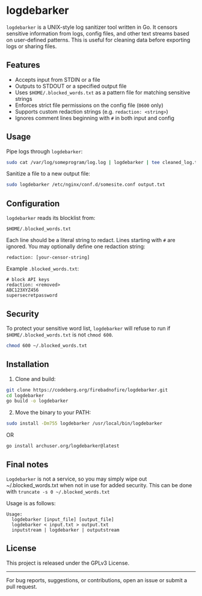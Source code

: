 # logdebarker

`logdebarker` is a UNIX-style log sanitizer tool written in Go. It censors sensitive information from logs, config files, and other text streams based on user-defined patterns. This is useful for cleaning data before exporting logs or sharing files.

## Features

* Accepts input from STDIN or a file
* Outputs to STDOUT or a specified output file
* Uses `$HOME/.blocked_words.txt` as a pattern file for matching sensitive strings
* Enforces strict file permissions on the config file (`0600` only)
* Supports custom redaction strings (e.g. `redaction: <string>`)
* Ignores comment lines beginning with `#` in both input and config

## Usage

Pipe logs through `logdebarker`:

```sh
sudo cat /var/log/someprogram/log.log | logdebarker | tee cleaned_log.txt
```

Sanitize a file to a new output file:

```sh
sudo logdebarker /etc/nginx/conf.d/somesite.conf output.txt
```

## Configuration

`logdebarker` reads its blocklist from:

```
$HOME/.blocked_words.txt
```

Each line should be a literal string to redact. Lines starting with `#` are ignored. You may optionally define one redaction string:

```
redaction: [your-censor-string]
```

Example `.blocked_words.txt`:

```
# block API keys
redaction: <removed>
ABC123XYZ456
supersecretpassword
```

## Security

To protect your sensitive word list, `logdebarker` will refuse to run if `$HOME/.blocked_words.txt` is not `chmod 600`.

```sh
chmod 600 ~/.blocked_words.txt
```

## Installation

1. Clone and build:

```sh
git clone https://codeberg.org/firebadnofire/logdebarker.git
cd logdebarker
go build -o logdebarker
```

2. Move the binary to your PATH:

```sh
sudo install -Dm755 logdebarker /usr/local/bin/logdebarker
```

OR

`go install archuser.org/logdebarker@latest`

## Final notes

`Logdebarker` is not a service, so you may simply wipe out ~/.blocked_words.txt when not in use for added security. This can be done with `truncate -s 0 ~/.blocked_words.txt`

Usage is as follows:

```
Usage:
  logdebarker [input_file] [output_file]
  logdebarker < input.txt > output.txt
  inputstream | logdebarker | outputstream
```

## License

This project is released under the GPLv3 License.

---

For bug reports, suggestions, or contributions, open an issue or submit a pull request.
